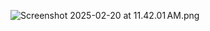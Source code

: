 

![Screenshot 2025-02-20 at 11.42.01 AM.png](../Lab1_image/Screenshot%202025-02-20%20at%2011.42.01%E2%80%AFAM.png)